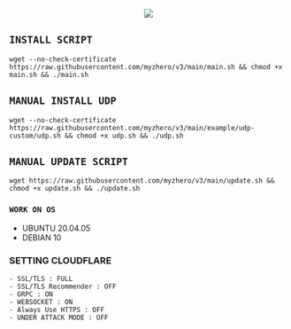 <p align="center">
<img src="https://readme-typing-svg.herokuapp.com?color=%2336BCF7&center=true&vCenter=true&lines=A+U+T+O+S+C+R+I+P+T+BY+Zhee+VPN" />
</p>

## `INSTALL SCRIPT`
<pre><code>wget --no-check-certificate https://raw.githubusercontent.com/myzhero/v3/main/main.sh && chmod +x main.sh && ./main.sh
</code></pre>

## `MANUAL INSTALL UDP`
<pre><code>wget --no-check-certificate https://raw.githubusercontent.com/myzhero/v3/main/example/udp-custom/udp.sh && chmod +x udp.sh && ./udp.sh
</code></pre>

## `MANUAL UPDATE SCRIPT`
<pre><code>wget https://raw.githubusercontent.com/myzhero/v3/main/update.sh && chmod +x update.sh && ./update.sh</code></pre>

### `WORK ON OS`
- UBUNTU 20.04.05
- DEBIAN 10

### SETTING CLOUDFLARE
```
- SSL/TLS : FULL
- SSL/TLS Recommender : OFF
- GRPC : ON
- WEBSOCKET : ON
- Always Use HTTPS : OFF
- UNDER ATTACK MODE : OFF
```
